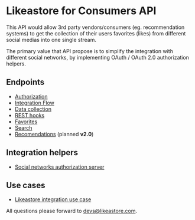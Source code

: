 # Likeastore for Consumers API

This API would allow 3rd party vendors/consumers (eg. recommendation systems) to get the collection of their users favorites (likes) from different social medias into one single stream.

The primary value that API propose is to simplify the integration with different social networks, by implementing OAuth / OAuth 2.0 authorization helpers.

## Endpoints

* [Authorization](authorization.md)
* [Integration Flow](workflow.md)
* [Data collection](collection.md)
* [REST hooks](hooks.md)
* [Favorites]()
* [Search]()
* [Recomendations]() (planned **v2.0**)

## Integration helpers

* [Social networks authorization server](server.md)

## Use cases

* [Likeastore integration use case](/api-docs/vendor/usecase)

All questions please forward to [devs@likeastore.com](mailto:devs@likeastore.com).